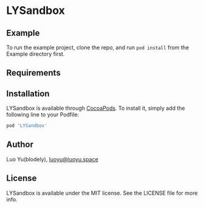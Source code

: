 # LYSandbox

## Example

To run the example project, clone the repo, and run `pod install` from the Example directory first.

## Requirements

## Installation

LYSandbox is available through [CocoaPods](https://cocoapods.org). To install
it, simply add the following line to your Podfile:

```ruby
pod 'LYSandbox'
```

## Author

Luo Yu(blodely), luoyu@luoyu.space

## License

LYSandbox is available under the MIT license. See the LICENSE file for more info.
